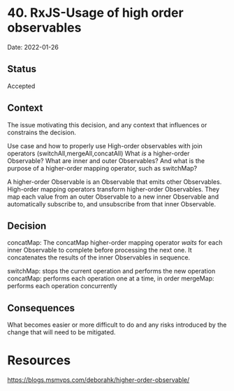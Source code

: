 # 40. RxJS-Usage of high order observables

Date: 2022-01-26

## Status

Accepted

## Context

The issue motivating this decision, and any context that influences or constrains the decision.

Use case and how to properly use High-order observables with join operators (switchAll,mergeAll,concatAll)
What *is* a higher-order Observable?
What are inner and outer Observables?
And what is the purpose of a higher-order mapping operator, such as switchMap?

A higher-order Observable is an Observable that emits other Observables.
High-order mapping operators transform higher-order Observables. They map each value from an outer Observable to a new inner Observable and automatically subscribe to, and unsubscribe from that inner Observable.
## Decision
concatMap: The concatMap higher-order mapping operator *waits* for each inner Observable to complete before processing the next one. It concatenates the results of the inner Observables in sequence.

switchMap: stops the current operation and performs the new operation
concatMap: performs each operation one at a time, in order
mergeMap: performs each operation concurrently


## Consequences

What becomes easier or more difficult to do and any risks introduced by the change that will need to be mitigated.

# Resources
https://blogs.msmvps.com/deborahk/higher-order-observable/

